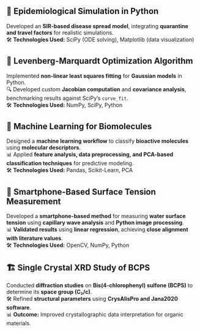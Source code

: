 ## 🧮 Epidemiological Simulation in Python
Developed an **SIR-based disease spread model**, integrating **quarantine and travel factors** for realistic simulations.  
🛠 **Technologies Used:** SciPy (ODE solving), Matplotlib (data visualization)  

## 🔢 Levenberg-Marquardt Optimization Algorithm
Implemented **non-linear least squares fitting** for **Gaussian models** in Python.  
🔍 Developed custom **Jacobian computation** and **covariance analysis**, benchmarking results against SciPy’s `curve_fit`.  
🛠 **Technologies Used:** NumPy, SciPy, Python  

## 🤖 Machine Learning for Biomolecules
Designed a **machine learning workflow** to classify **bioactive molecules** using **molecular descriptors**.  
📊 Applied **feature analysis, data preprocessing, and PCA-based classification techniques** for predictive modeling.  
🛠 **Technologies Used:** Pandas, Scikit-Learn, PCA  

## 📱 Smartphone-Based Surface Tension Measurement
Developed a **smartphone-based method** for measuring **water surface tension** using **capillary wave analysis** and **Python image processing**.  
📊 **Validated results** using **linear regression**, achieving **close alignment with literature values**.  
🛠 **Technologies Used:** OpenCV, NumPy, Python  

## 🏗️ Single Crystal XRD Study of BCPS
Conducted **diffraction studies** on **Bis(4-chlorophenyl) sulfone (BCPS)** to determine its **space group (C₂/c)**.  
🛠 Refined **structural parameters** using **CrysAlisPro and Jana2020 software**.  
📊 **Outcome:** Improved crystallographic data interpretation for organic materials.  

